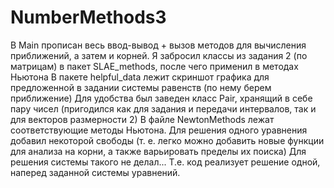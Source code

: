 # NumberMethods3
В Main прописан весь ввод-вывод + вызов методов для вычисления приближений, а затем и корней.
Я забросил классы из задания 2 (по матрицам) в пакет SLAE_methods, после чего применил в методах Ньютона
В пакете helpful_data лежит скриншот графика для предложенной в задании системы равенств (по нему берем приближение)
Для удобства был заведен класс Pair, хранящий в себе пару чисел (пригодился как для задания и передачи интервалов, так и для векторов размерности 2)
В файле NewtonMethods лежат соответствующие методы Ньютона. Для решения одного уравнения добавил некоторой свободы 
  (т. е. легко можно добавить новые функции для анализа на корни, а также варьировать пределы их поиска) 
  Для решения системы такого не делал... Т.е. код реализует решение одной, наперед заданной системы уравнений.

